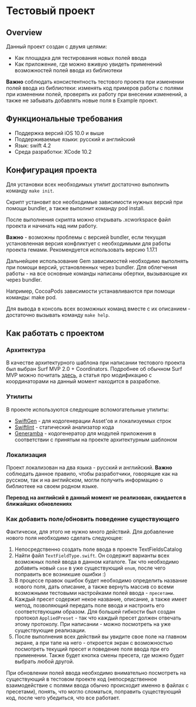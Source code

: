 # Тестовый проект

## Overview

Данный проект создан с двумя целями:

* Как площадка для тестирования новых полей ввода
* Как приложение, где можно вживую увидеть применений возможностей полей ввода из библиотеки

**Важно** соблюдать консистентность тестового проекта при изменении полей ввода из библиотеки: изменять код примеров работы с полями при изменении полей, проверять их работу при внесении изменений, а также не забывать добавлять новые поля в Example проект.

## Функциональные требования

* Поддержка версий iOS 10.0 и выше
* Поддерживаемые языки: русский и английский
* Язык: swift 4.2
* Среда разработки: XCode 10.2

## Конфигурация проекта

Для установки всех необходимых утилит достаточно выполнить команду `make init`.

Скрипт установит все необходимые зависимости нужных версий при помощи bundler, а также выполнит команду pod install.

После выполнения скрипта можно открывать .xcworkspace файл проекта и начинать над ним работу.

**Важно** - возможны проблемы с версией bundler, если текущая установленная версия конфликтует с необходимыми для работы проекта гемами. Рекомендуется использовать версию 1.17.1

Дальнейшее использование Gem зависимостей необходимо выполнять при помощи версий, установленных через bundler. Для облегчения работы - на все основные команды написаны обертки, вызывающие их через bundler.

Например, CocoaPods зависимости устанавливаются при помощи команды: make pod.

Для вывода в консоль всех возможных команд вместе с их описанием - достаточно вызывать команду `make help`.

## Как работать с проектом

### Архитектура

В качестве архитектурного шаблона при написании тестового проекта был выбран Surf MVP 2.0 + Coordinators. Подробнее об обычном Surf MVP можно почитать [здесь](https://github.com/surfstudio/Surf-iOS-Developers/blob/master/Surf_MVP.md), а статья про модификацию с координаторами на данный момент находится в разработке.

### Утилиты

В проекте используются следующие вспомогательные утилиты:

* [SwiftGen](https://github.com/SwiftGen/SwiftGen) - для кодогенерации Asset'ов и локализуемых строк
* [Swiftlint](https://github.com/realm/SwiftLint) - статический анализатор кода
* [Generamba](https://github.com/strongself/Generamba) - кодогенератор для модулей приложения в соответствии с принятым на проекте архитектурным шаблоном

### Локализация

Проект локализован на два языка - русский и английский. **Важно** соблюдать данное правило, чтобы разработчики, говорящие как на русском, так и на английском, могли получить информацию о библиотеке на своем родном языке.

**Перевод на английсий в данный момент не реализован, ожидается в ближайших обновлениях**

### Как добавить поле/обновить поведение существующего

Фактически, для этого не нужно много действий. Для добавление нового поля необходимо сделать следующее:

1) Непосредственно создать поле ввода в проекте TextFieldsCatalog
2) Найти файл `TextFieldType.swift`. Он содержит варианты всех возможных полей ввода в данном каталоге. Так что необходимо добавить новый `case` в уже существующий `enum`, после чего поправить все возникшие ошибки :)
3) В процессе правок ошибок будет необходимо определить название нового поля, дать описание, а также вернуть массив со всеми возможными тестовыми настройками полей ввода - `пресетами`.
4) Каждый пресет содержит некое название, описание, а также имеет метод, позволяющий передать поле ввода и настроить его соответствующим образом. Для большей гибкости был создан протокол `AppliedPreset` - так что каждый пресет должен отвечать этому протоколу. При написании - можно посмотреть на уже существующие реализации.
5) После выполнения всех действий вы увидите свое поле на главном экране, а при тапе на него - откроется экран с возможностью посмотреть текущий пресет и поведение поля ввода при его применении. Также будет кнопка смены пресета, где можно будет выбрать любой другой.

При обновлении полей ввода необходимо внимательно посмотреть на существующий в тестовом проекте код (непосредственное взаимодействие с полями ввода обычно происходит именно в файлах с пресетами), понять, что могло сломаться, поправить существующий код, после чего убедиться, что все работает.